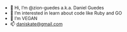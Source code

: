- 👋 Hi, I’m @zion-guedes a.k.a. Daniel Guedes
- 👀 I’m interested in learn about code like Ruby and GO
- 🌱 I’m VEGAN
- 📫 daniskate@gmail.com
